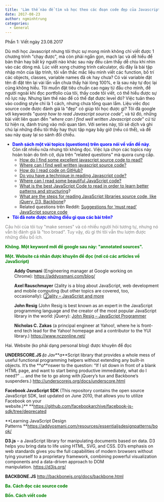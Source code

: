 ```yaml
---
title: 'Làm thế nào để tìm và học theo các đoạn code đẹp của Javascript? (phần 1)'
date: 2017-08-23
author: ngminhtrung
categories:
  - General
---
```

Phần 1: Viết ngày 23.08.2017

Dù mới học Javascript nhưng tôi thực sự mong mình không chỉ viết được 1 chương trình "chạy được", mà còn phải ngắn gọn, mạch lạc và dễ hiểu để bản thân hay bất kỳ người nào khác sau này đều cảm thấy dễ chịu khi nhìn vào các dòng mã. Lúc viết xong chương trình calculator, dù đây là bài tập nhập môn của lập trình, tôi vẫn thắc mắc liệu mình viết các function, bố trí các objects, classes, variable names đã ok hay chưa? Có vài variable đặt tên đi đặt tên lại vài lần vẫn chưa thấy hài lòng 100%, e là sau này tự đọc lại cũng không hiểu. Tôi muốn đặt tiêu chuẩn cao ngay từ đầu cho mình, để người ngoài khi đọc portfolio của tôi, thấy code tôi viết, có thể hiểu được sự nỗ lực này. Nhưng làm thế nào để có thể đạt được level đó? Việc tuân theo vào coding style chỉ là 1 cách, nhưng chưa tổng quan lắm. Liệu việc đọc source code được đánh giá là "đẹp" có giúp tôi học được gì? Tôi đã google với keywords "_quora how to read Javascript source code_", và từ đó, những bài viết liên quan đến "_where can I find well written Javascript code_" cứ từ từ hiện ra, đánh trúng vào mối quan tâm. Với series này, tôi sẽ dịch và ghi chú lại những điều tôi thấy hay thực tập ngay bây giờ (nếu có thể), và để sau này quay lại so sánh đối chiếu.

  * <span style="color: #0000ff;"><strong>Danh sách một vài topics (questions) trên quora nói về vấn đề này</strong></span>. Còn rất nhiều nữa nhưng tôi không đọc. Việc lựa chọn các topics này hoàn toàn do tình cờ, dựa trên "related questions" mà quora cung cấp. 
      * <a href="https://www.quora.com/How-do-I-find-some-excellent-javascript-source-code-to-read" target="_blank" rel="noopener">How do I find some excellent javascript source code to read?</a>
      * <a href="https://www.quora.com/Where-can-I-find-well-written-javascript-source-code" target="_blank" rel="noopener">Where can I find well written javascript source code?</a>
      * <a href="https://www.quora.com/How-do-I-read-code-on-GitHub" target="_blank" rel="noopener">How do I read code on GitHub?</a>
      * <a href="https://www.quora.com/Do-you-have-a-technique-in-reading-Javascript-code" target="_blank" rel="noopener">Do you have a technique in reading Javascript code?</a>
      * <a href="https://www.quora.com/Where-can-I-read-some-beautiful-JavaScript-code" target="_blank" rel="noopener">Where can I read some beautiful JavaScript code?</a>
      * <a href="https://www.quora.com/What-is-the-best-JavaScript-Code-to-read-in-order-to-learn-better-patterns-and-structuring" target="_blank" rel="noopener">What is the best JavaScript Code to read in order to learn better patterns and structuring</a>?
      * <a href="https://www.quora.com/What-are-the-steps-for-reading-JavaScript-libraries-source-code-like-jQuery-D3-Backbone" target="_blank" rel="noopener">What are the steps for reading JavaScript libraries source code, like jQuery, D3, Backbone</a>?
      * Related questions trên Reddit: <a href="https://www.reddit.com/r/javascript/comments/2zt8wg/suggestions_for_must_read_javascript_source_code/" target="_blank" rel="noopener">Suggestions for &#8216;must read&#8217; JavaScript source code</a>
  * <strong style="color: #0000ff;">Tôi đã note được những điều gì qua các bài trên?</strong>

<span style="color: #808080;">Câu hỏi của tôi tuy "make senses" và có nhiều người hỏi tương tự, nhưng nó vẫn bị đánh giá là "too broad". Tuy vậy, dù gì thì tôi vẫn thu lượm được những điều bổ ích. </span>

**<span style="color: #008000;">Không. Một keyword mới để google sau này: "annotated sources". </span>**

<span style="color: #008000;"><strong>Một. Website cá nhân được khuyên để đọc (nơi có các articles về JavaScript)</strong></span>

<p class="qtext_para" style="padding-left: 30px;">
  <strong>Addy Osmani</strong> (Engineering manager at Google working on Chrome): <span class="qlink_container"><a class="external_link" href="https://addyosmani.com/blog/" target="_blank" rel="noopener nofollow">https://addyosmani.com/blog/</a></span>
</p>

<p class="qtext_para" style="padding-left: 30px;">
  <strong>Axel Rauschmayer</strong> (2ality is a blog about JavaScript, web development and mobile computing (but other topics are covered, too, occasionally): <span class="qlink_container"><a class="external_link" href="http://www.2ality.com/" target="_blank" rel="noopener nofollow" data-qt-tooltip="2ality.com" data-tooltip="attached">②ality &#8211; JavaScript and more</a></span>
</p>

<p class="qtext_para" style="padding-left: 30px;">
  <strong>John Resig</strong> (John Resig is best known as an expert in the JavaScript programming language and the creator of the most popular JavaScript library in the world: jQuery): <span class="qlink_container"><a class="external_link" href="http://ejohn.org/" target="_blank" rel="noopener nofollow" data-qt-tooltip="ejohn.org" data-tooltip="attached">John Resig &#8211; JavaScript Programmer</a></span>
</p>

<p class="qtext_para" style="padding-left: 30px;">
  <strong>Nicholas C. Zakas</strong> (<span class="qlink_container">a principal engineer at Yahoo!, where he is front-end tech lead for the Yahoo! homepage and a contributor to the YUI library.) <a class="external_link" href="https://www.nczonline.net/" target="_blank" rel="noopener nofollow">https://www.nczonline.net/</a></span>
</p>

Hai. Website (ko phải dạng personal blog) được khuyên để đọc

**UNDERSCORE.JS _(_**_a_ _Jav_**_a_**Script library that provides a whole mess of useful functional programming helpers without extending any built-in objects. It’s the **_a_**nswer to the question: “If I sit down in front of a blank HTML page, and want to start being productive immediately, what do I need?” … and the tie to go along with jQuery&#8217;s tux and Backbone&#8217;s suspenders.) <a href="http://underscorejs.org/docs/underscore.html" target="_blank" rel="noopener">http://underscorejs.org/docs/underscore.html</a>

**Facebook JavaScript SDK** (This repository contains the open source JavaScript SDK, last updated on June 2010, that allows you to utilize Facebook on your website.)** **<a href="https://github.com/facebookarchive/facebook-js-sdk/tree/deprecated" target="_blank" rel="noopener">https://github.com/facebookarchive/facebook-js-sdk/tree/deprecated</a>

**Learning JavaScript Design Patterns **<a href="https://addyosmani.com/resources/essentialjsdesignpatterns/book/" target="_blank" rel="noopener">https://addyosmani.com/resources/essentialjsdesignpatterns/book/</a>

**D3.js** &#8211; a JavaScript library for manipulating documents based on data. D3 helps you bring data to life using HTML, SVG, and CSS. D3’s emphasis on web standards gives you the full capabilities of modern browsers without tying yourself to a proprietary framework, combining powerful visualization components and a data-driven approach to DOM manipulation. <a href="https://d3js.org/" target="_blank" rel="noopener">https://d3js.org/</a>

**BACKBONE.JS** <a href="http://backbonejs.org/docs/backbone.html" target="_blank" rel="noopener">http://backbonejs.org/docs/backbone.html</a>

**<span style="color: #008000;">Ba. Cách đọc các source code</span>**

**<span style="color: #008000;">Bốn. Cách viết code</span>**
